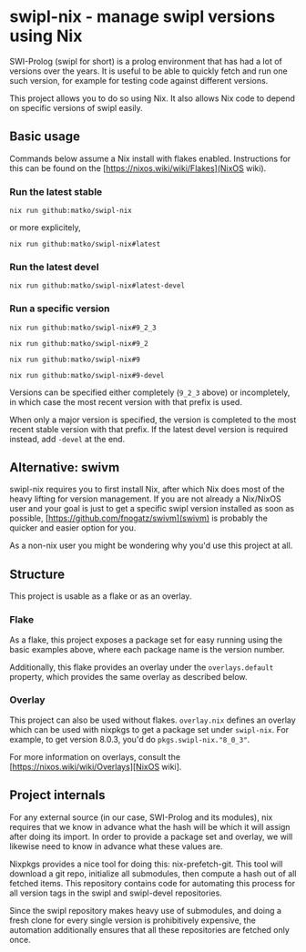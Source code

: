 # swipl-nix - manage swipl versions using Nix
SWI-Prolog (swipl for short) is a prolog environment that has had a
lot of versions over the years. It is useful to be able to quickly
fetch and run one such version, for example for testing code against
different versions.

This project allows you to do so using Nix. It also allows Nix code to
depend on specific versions of swipl easily.

## Basic usage
Commands below assume a Nix install with flakes enabled. Instructions
for this can be found on the [https://nixos.wiki/wiki/Flakes](NixOS
wiki).

### Run the latest stable
```
nix run github:matko/swipl-nix
```
or more explicitely,
```
nix run github:matko/swipl-nix#latest
```

### Run the latest devel
```
nix run github:matko/swipl-nix#latest-devel
```

### Run a specific version
```
nix run github:matko/swipl-nix#9_2_3
```
```
nix run github:matko/swipl-nix#9_2
```
```
nix run github:matko/swipl-nix#9
```
```
nix run github:matko/swipl-nix#9-devel
```

Versions can be specified either completely (`9_2_3` above) or
incompletely, in which case the most recent version with that prefix
is used.

When only a major version is specified, the version is completed to
the most recent stable version with that prefix. If the latest devel
version is required instead, add `-devel` at the end.

## Alternative: swivm
swipl-nix requires you to first install Nix, after which Nix does most
of the heavy lifting for version management. If you are not already a
Nix/NixOS user and your goal is just to get a specific swipl version
installed as soon as possible,
[https://github.com/fnogatz/swivm](swivm) is probably the quicker and
easier option for you.

As a non-nix user you might be wondering why you'd use this project at all. 

## Structure
This project is usable as a flake or as an overlay.

### Flake
As a flake, this project exposes a package set for easy running using
the basic examples above, where each package name is the version
number.

Additionally, this flake provides an overlay under the
`overlays.default` property, which provides the same overlay as
described below.

### Overlay
This project can also be used without flakes. `overlay.nix` defines an
overlay which can be used with nixpkgs to get a package set under
`swipl-nix`. For example, to get version 8.0.3, you'd do `pkgs.swipl-nix."8_0_3"`.

For more information on overlays, consult the [https://nixos.wiki/wiki/Overlays][NixOS wiki].

## Project internals
For any external source (in our case, SWI-Prolog and its modules), nix
requires that we know in advance what the hash will be which it will
assign after doing its import. In order to provide a package set and
overlay, we will likewise need to know in advance what these values
are.

Nixpkgs provides a nice tool for doing this: nix-prefetch-git. This
tool will download a git repo, initialize all submodules, then compute
a hash out of all fetched items. This repository contains code for
automating this process for all version tags in the swipl and
swipl-devel repositories.

Since the swipl repository makes heavy use of submodules, and doing a
fresh clone for every single version is prohibitively expensive, the
automation additionally ensures that all these repositories are
fetched only once.
